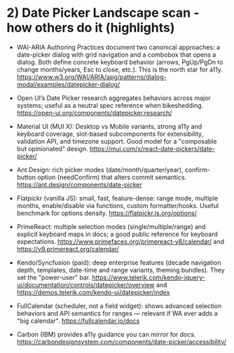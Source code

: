 # 2) Date Picker Landscape scan - how others do it (highlights)

  - WAI-ARIA Authoring Practices document two canonical approaches: a date-picker dialog with grid navigation and a combobox that opens a dialog. Both define concrete keyboard behavior (arrows, PgUp/PgDn to change months/years, Esc to close, etc.). This is the north star for a11y. https://www.w3.org/WAI/ARIA/apg/patterns/dialog-modal/examples/datepicker-dialog/

  - Open UI’s Date Picker research aggregates behaviors across major systems; useful as a neutral spec reference when bikeshedding. https://open-ui.org/components/datepicker.research/

  - Material UI (MUI X): Desktop vs Mobile variants, strong a11y and keyboard coverage, slot-based subcomponents for extensibility, validation API, and timezone support. Good model for a "composable but opinionated" design. https://mui.com/x/react-date-pickers/date-picker/

  - Ant Design: rich picker modes (date/month/quarter/year), confirm-button option (needConfirm) that alters commit semantics. https://ant.design/components/date-picker

  - Flatpickr (vanilla JS): small, fast, feature-dense: range mode, multiple months, enable/disable via functions, custom formatter/hooks. Useful benchmark for options density. https://flatpickr.js.org/options/

  - PrimeReact: multiple selection modes (single/multiple/range) and explicit keyboard maps in docs; a good public reference for keyboard expectations. https://www.primefaces.org/primereact-v8/calendar/ and https://v9.primereact.org/calendar/

  - Kendo/Syncfusion (paid): deep enterprise features (decade navigation depth, templates, date-time and range variants, theming bundles). They set the "power-user" bar. https://www.telerik.com/kendo-jquery-ui/documentation/controls/datepicker/overview and https://demos.telerik.com/kendo-ui/datepicker/index

  - FullCalendar (scheduler, not a field widget): shows advanced selection behaviors and API semantics for ranges — relevant if WA ever adds a "big calendar". https://fullcalendar.io/docs

  - Carbon (IBM) provides a11y guidance you can mirror for docs. https://carbondesignsystem.com/components/date-picker/accessibility/
